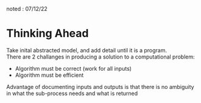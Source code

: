 noted : 07/12/22

# Thinking Ahead

Take inital abstracted model, and add detail until it is a program.  
There are 2 challanges in producing a solution to a computational problem:
- Algorithm must be correct (work for all inputs)
- Algorithm must be efficient

Advantage of documenting inputs and outputs is that there is no ambiguity in what the sub-process needs and what is returned